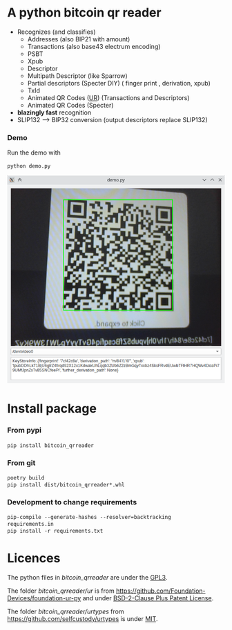 # A python bitcoin qr reader

* Recognizes (and classifies)
  * Addresses  (also BIP21 with amount)
  * Transactions (also base43 electrum encoding)
  * PSBT
  * Xpub
  * Descriptor
  * Multipath Descriptor (like Sparrow)
  * Partial descriptors (Specter DIY) ( finger print , derivation, xpub)
  * TxId
  * Animated QR Codes ([UR](https://github.com/BlockchainCommons/Research/blob/master/papers/bcr-2020-005-ur.md)) (Transactions and Descriptors)
  * Animated QR Codes (Specter)
* **blazingly fast** recognition
* SLIP132 --> BIP32 conversion (output descriptors replace SLIP132)

### Demo

Run the demo with

```
python demo.py
```

![screenshot](docs/screenshot.png)

# Install package



### From pypi

```shell
pip install bitcoin_qrreader
```



###  From git

```shell
poetry build
pip install dist/bitcoin_qrreader*.whl  
```



### Development to change requirements

```shell
pip-compile --generate-hashes --resolver=backtracking   requirements.in
pip install -r requirements.txt
```





# Licences

The python files in *bitcoin_qrreader*  are under the [GPL3](LICENSE).

The folder *bitcoin_qrreader/ur* is from https://github.com/Foundation-Devices/foundation-ur-py  and under   [BSD-2-Clause Plus Patent License](ur/LICENSE).

The folder *bitcoin_qrreader/urtypes* from https://github.com/selfcustody/urtypes  is under  [MIT](urtypes/LICENSE.md).

